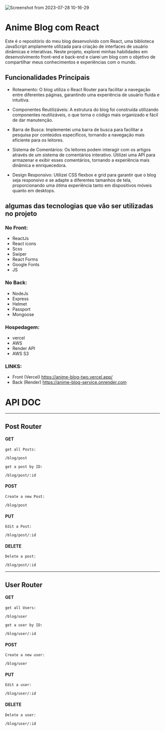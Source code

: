![Screenshot from 2023-07-28 10-16-29](https://github.com/wal-wizard/Anime-Blog/assets/82295321/944560ed-2118-498c-9cd2-02acf15475b5)



# Anime Blog com React
Este é o repositório do meu blog desenvolvido com React, uma biblioteca JavaScript amplamente utilizada para criação de interfaces de usuário dinâmicas e interativas. Neste projeto, explorei minhas habilidades em desenvolvimento front-end e back-end e ciarei um blog com o objetivo de compartilhar meus conhecimentos e experiências com o mundo.

## Funcionalidades Principais
 - Roteamento: O blog utiliza o React Router para facilitar a navegação entre diferentes páginas, garantindo uma experiência de usuário fluida e intuitiva.

 - Componentes Reutilizáveis: A estrutura do blog foi construída utilizando componentes reutilizáveis, o que torna o código mais organizado e fácil de dar manutenção.

 - Barra de Busca: Implementei uma barra de busca para facilitar a pesquisa por conteúdos específicos, tornando a navegação mais eficiente para os leitores.

 - Sistema de Comentários: Os leitores podem interagir com os artigos através de um sistema de comentários interativo. Utilizei uma API para armazenar e exibir esses comentários, tornando a experiência mais dinâmica e enriquecedora.

 - Design Responsivo: Utilizei CSS flexbox e grid para garantir que o blog seja responsivo e se adapte a diferentes tamanhos de tela, proporcionando uma ótima experiência tanto em dispositivos móveis quanto em desktops.


## algumas das tecnologias que vão ser utilizadas no projeto
### No Front:
  - ReactJs
  - React icons
  - Scss
  - Swiper
  - React Forms
  - Google Fonts
  - JS

### No Back:
  - NodeJs
  - Express
  - Helmet
  - Passport
  - Mongoose

### Hospedagem:
  - vercel
  - AWS
  - Render API
  - AWS S3

### LINKS:
 - Front (Vercel) https://anime-blog-two.vercel.app/
 - Back (Render) https://anime-blog-service.onrender.com

# API DOC

<hr />

## Post Router

#### GET
```
get all Posts: 

/blog/post

get a post by ID:

/blog/post/:id 

```

#### POST
```
Create a new Post:

/blog/post
```
#### PUT
```
Edit a Post:

/blog/post/:id
```

#### DELETE
```
Delete a post:

/blog/post/:id
```

<hr />

## User Router

#### GET
```
get all Users: 

/blog/user

get a user by ID:

/blog/user/:id 

```

#### POST
```
Create a new user:

/blog/user
```
#### PUT
```
Edit a user:

/blog/user/:id
```

#### DELETE
```
Delete a user:

/blog/user/:id
```
